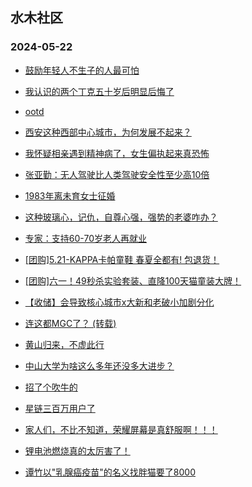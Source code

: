 ## 水木社区 
### 2024-05-22

+ [鼓励年轻人不生子的人最可怕](https://www.mysmth.net/nForum/article/OurEstate/2984270)

+ [我认识的两个丁克五十岁后明显后悔了](https://www.mysmth.net/nForum/article/FamilyLife/1766702219)

+ [ootd](https://www.mysmth.net/nForum/article/FashionShow/508035)

+ [西安这种西部中心城市，为何发展不起来？](https://www.mysmth.net/nForum/article/Geography/582484)

+ [我怀疑相亲遇到精神病了，女生偏执起来真恐怖](https://www.mysmth.net/nForum/article/Love/6296133)

+ [张亚勤：无人驾驶比人类驾驶安全性至少高10倍](https://www.mysmth.net/nForum/article/GreenAuto/1580618)

+ [1983年离未育女士征婚](https://www.mysmth.net/nForum/article/PieLove/2882743)

+ [这种玻璃心，记仇，自尊心强，强势的老婆咋办？](https://www.mysmth.net/nForum/article/Divorce/2074590)

+ [专家：支持60-70岁老人再就业](https://www.mysmth.net/nForum/article/WorkingLife/49258)

+ [[团购]5.21-KAPPA卡帕童鞋 春夏全都有! 包退货！](https://www.mysmth.net/nForum/article/ADAgent_TG/1321566)

+ [[团购]六一！49秒杀实验套装、直降100天猫童装大牌！](https://www.mysmth.net/nForum/article/ADAgent_TG/1321620)

+ [【收储】会导致核心城市x大新和老破小加剧分化](https://www.mysmth.net/nForum/article/OurEstate/2985301)

+ [连这都MGC了？ (转载)](https://www.mysmth.net/nForum/article/MMJoke/1634819438)

+ [黄山归来，不虚此行](https://www.mysmth.net/nForum/article/Travel/994360)

+ [中山大学为啥这么多年还没多大进步？](https://www.mysmth.net/nForum/article/GaoKao/555769)

+ [招了个吹牛的](https://www.mysmth.net/nForum/article/WorkingLife/41969)

+ [星链三百万用户了](https://www.mysmth.net/nForum/article/Aero/443892)

+ [家人们，不比不知道，荣耀屏幕是真舒服啊！！！](https://www.mysmth.net/nForum/article/SmartZone/1572)

+ [锂电池燃烧真的太厉害了！](https://www.mysmth.net/nForum/article/GreenAuto/1581557)

+ [谭竹以"乳腺癌疫苗"的名义找胖猫要了8000](https://www.mysmth.net/nForum/article/FamilyLife/1766707188)

